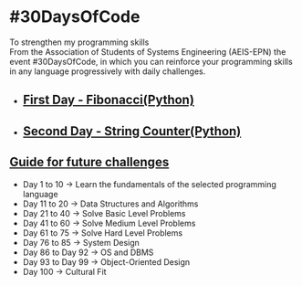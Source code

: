 # #30DaysOfCode

To strengthen my programming skills  
From the Association of Students of Systems Engineering (AEIS-EPN) the event #30DaysOfCode, in which you can reinforce your programming skills in any language progressively with daily challenges.

- ## [First Day - Fibonacci(Python)](./Python/fibonacci/README.md)
- ## [Second Day - String Counter(Python)](./Python/caracteres/README.md)

## [Guide for future challenges](https://www.geeksforgeeks.org/100-days-of-code-a-complete-guide-for-beginners-and-experienced/)
- Day 1 to 10 -> Learn the fundamentals of the selected programming language
- Day 11 to 20 -> Data Structures and Algorithms
- Day 21 to 40 -> Solve Basic Level Problems
- Day 41 to 60 -> Solve Medium Level Problems
- Day 61 to 75 -> Solve Hard Level Problems
- Day 76 to 85 -> System Design
- Day 86 to Day 92 -> OS and DBMS
- Day 93 to Day 99 -> Object-Oriented Design
- Day 100 -> Cultural Fit

